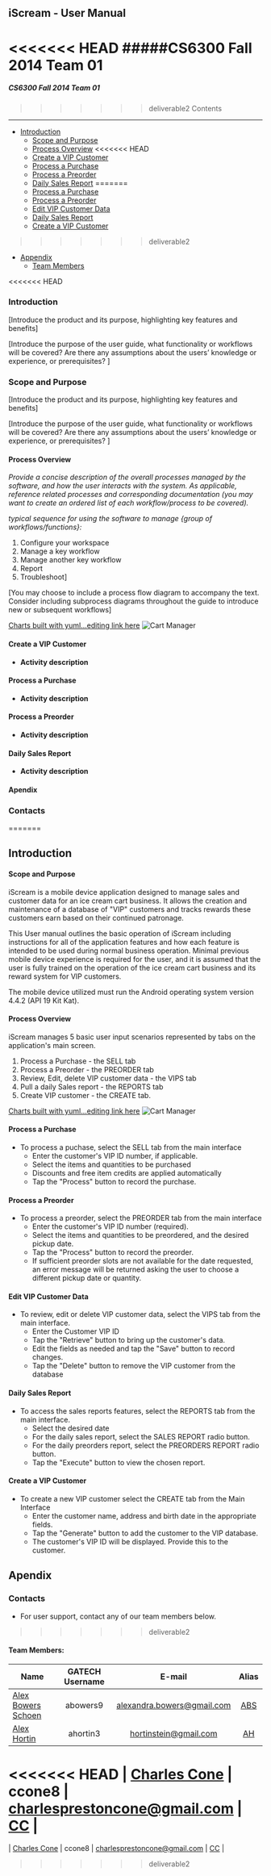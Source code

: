 ## **iScream - User Manual** 
<<<<<<< HEAD
#####CS6300 Fall 2014 Team 01
=======
##### CS6300 Fall 2014 Team 01
>>>>>>> deliverable2
Contents
-----------------

- [Introduction](#introduction)
  - [Scope and Purpose](#scope-and-purpose)
  - [Process Overview](#process-overview)
<<<<<<< HEAD
  - [Create a VIP Customer](#create-a-vip-customer)
  - [Process a Purchase](#process-a-purchase)
  - [Process a Preorder](#process-a-preorder)
  - [Daily Sales Report](#daily-sales-report)
=======
  - [Process a Purchase](#process-a-purchase)
  - [Process a Preorder](#process-a-preorder)
  - [Edit VIP Customer Data](#edit-vip-customer-data)
  - [Daily Sales Report](#daily-sales-report)
  - [Create a VIP Customer](#create-a-vip-customer)
>>>>>>> deliverable2
- [Appendix](#appendix)
  - [Team Members](#team-members)



<<<<<<< HEAD
### Introduction

[Introduce the product and its purpose, highlighting key features and benefits]

[Introduce the purpose of the user guide, what functionality or workflows will be covered? Are there any assumptions about the users’ knowledge or experience, or prerequisites? ]


### Scope and Purpose
[Introduce the product and its purpose, highlighting key features and benefits]

[Introduce the purpose of the user guide, what functionality or workflows will be covered? Are there any assumptions about the users’ knowledge or experience, or prerequisites? ]

#### Process Overview

_Provide a concise description of the overall processes managed by the software, and how the user interacts with the system. As applicable, reference related processes and corresponding documentation (you may want to create an ordered list of each workflow/process to be covered)._

_typical sequence for using the software to manage {group of workflows/functions}:_
1.	Configure your workspace
2.	Manage a key workflow
3.	Manage another key workflow
4.	Report
5.	Troubleshoot]

[You may choose to include a process flow diagram to accompany the text. Consider including subprocess diagrams throughout the guide to introduce new or subsequent workflows]

[Charts built with yuml...editing link here](http://yuml.me/edit/26df9b41)
![Cart Manager](http://yuml.me/26df9b41)

#### Create a VIP Customer 

- **Activity description** 

#### Process a Purchase

- **Activity description** 

#### Process a Preorder

- **Activity description** 
 
#### Daily Sales Report

- **Activity description** 

#### Apendix
### Contacts

=======
## Introduction

#### Scope and Purpose

iScream is a mobile device application designed to manage sales and customer data for an ice cream cart business.  It allows the creation and maintenance of a database of "VIP" customers and tracks rewards these customers earn based on their continued patronage. 

This User manual outlines the basic operation of iScream including instructions for all of the application features and how each feature is intended to be used during normal business operation. Minimal previous mobile device experience is required for the user, and it is assumed that the user is fully trained on the operation of the ice cream cart business and its reward system for VIP customers.  

The mobile device utilized must run the Android operating system version 4.4.2 (API 19 Kit Kat).


#### Process Overview

iScream manages 5 basic user input scenarios represented by tabs on the application's main screen. 

1.	Process a Purchase - the SELL tab
2.	Process a Preorder - the PREORDER tab
3.	Review, Edit, delete VIP customer data - the VIPS tab
4.	Pull a daily Sales report - the REPORTS tab
5.	Create VIP customer - the CREATE tab.

[Charts built with yuml...editing link here](http://yuml.me/edit/5b927c22)
![Cart Manager](http://yuml.me/5b927c22)

#### Process a Purchase

- To process a puchase, select the SELL tab from the main interface
  - Enter the customer's VIP ID number, if applicable.
  - Select the items and quantities to be purchased
  - Discounts and free item credits are applied automatically
  - Tap the "Process" button to record the purchase.    

#### Process a Preorder

- To process a preorder, select the PREORDER tab from the main interface
  - Enter the customer's VIP ID number (required).
  - Select the items and quantities to be preordered, and the desired pickup date.
  - Tap the "Process" button to record the preorder.
  - If sufficient preorder slots are not available for the date requested, an error message will be returned asking the user to choose a different pickup date or quantity.
 
#### Edit VIP Customer Data

- To review, edit or delete VIP customer data, select the VIPS tab from the main interface.  
	- Enter the Customer VIP ID
	- Tap the "Retrieve" button to bring up the customer's data.
	- Edit the fields as needed and tap the "Save" button to record changes.
	- Tap the "Delete" button to remove the VIP customer from the database

#### Daily Sales Report

- To access the sales reports features, select the REPORTS tab from the main interface.
	- Select the desired date
	- For the daily sales report, select the SALES REPORT radio button.
	- For the daily preorders report, select the PREORDERS REPORT radio button.
	- Tap the "Execute" button to view the chosen report. 


#### Create a VIP Customer

- To create a new VIP customer select the CREATE tab from the Main Interface
	- Enter the customer name, address and birth date in the appropriate fields.
	- Tap the "Generate" button to add the customer to the VIP database.  
	- The customer's VIP ID will be displayed.  Provide this to the customer.




## Apendix
### Contacts
- For user support, contact any of our team members below.
 
>>>>>>> deliverable2
#### Team Members:

| Name  				| GATECH Username		| E-mail						| Alias |
| --------------------- |:---------------------:|:-----------------------------:|:-----:| 
| [Alex Bowers Schoen](http://github.com/bowersaa )  	| abowers9				| alexandra.bowers@gmail.com 	| [ABS](http://github.com/bowersaa )   |
| [Alex Hortin](http://github.com/hortinstein) 	 		| ahortin3				| hortinstein@gmail.com  		| [AH](http://github.com/hortinstein )    |
<<<<<<< HEAD
| [Charles Cone](http://github.com/ccone8)  	 		| ccone8		        | charlesprestoncone@gmail.com  | [CC](http://github.com/ccone8 )    |
=======
| [Charles Cone](http://github.com/ccone8)  	 		| ccone8		        | charlesprestoncone@gmail.com  | [CC](http://github.com/ccone8 )    |
>>>>>>> deliverable2
